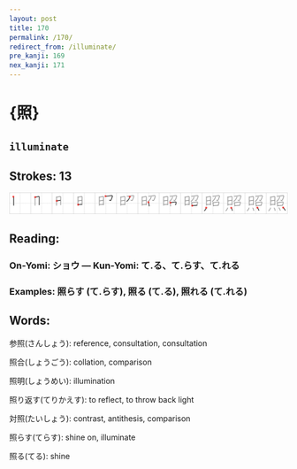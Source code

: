 ```yaml
---
layout: post
title: 170
permalink: /170/
redirect_from: /illuminate/
pre_kanji: 169
nex_kanji: 171
---
```


# {照}

## `illuminate`

## Strokes: 13

<div class="stroke"><img src="../images/E785A7.png" /></div>

## Reading:

### On-Yomi: ショウ &mdash; Kun-Yomi: て.る、て.らす、て.れる

### Examples: 照らす (て.らす), 照る (て.る), 照れる (て.れる)

## Words:

参照(さんしょう): reference, consultation, consultation

照合(しょうごう): collation, comparison

照明(しょうめい): illumination

照り返す(てりかえす): to reflect, to throw back light

対照(たいしょう): contrast, antithesis, comparison

照らす(てらす): shine on, illuminate

照る(てる): shine
